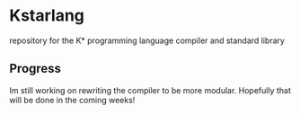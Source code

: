 # Kstarlang
repository for the K* programming language compiler and standard library
## Progress
Im still working on rewriting the compiler to be more modular. Hopefully that will be done in the coming weeks!
